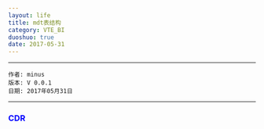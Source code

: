 ```yaml
---
layout: life
title: mdt表结构
category: VTE_BI
duoshuo: true
date: 2017-05-31
---
```


******

	作者: minus
	版本: V 0.0.1
	日期: 2017年05月31日

<!-- more -->

*******

### <font color="blue" style="font-weight:bold">CDR</font>
